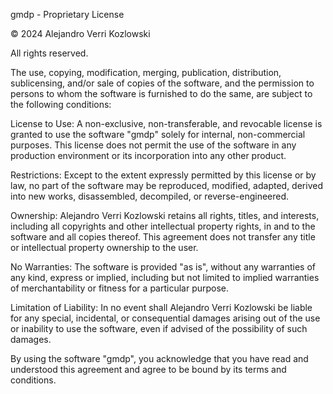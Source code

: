 gmdp - Proprietary License

© 2024 Alejandro Verri Kozlowski

All rights reserved.

The use, copying, modification, merging, publication, distribution, sublicensing, and/or sale of copies of the software, and the permission to persons to whom the software is furnished to do the same, are subject to the following conditions:

License to Use: A non-exclusive, non-transferable, and revocable license is granted to use the software "gmdp" solely for internal, non-commercial purposes. This license does not permit the use of the software in any production environment or its incorporation into any other product.

Restrictions: Except to the extent expressly permitted by this license or by law, no part of the software may be reproduced, modified, adapted, derived into new works, disassembled, decompiled, or reverse-engineered.

Ownership: Alejandro Verri Kozlowski retains all rights, titles, and interests, including all copyrights and other intellectual property rights, in and to the software and all copies thereof. This agreement does not transfer any title or intellectual property ownership to the user.

No Warranties: The software is provided "as is", without any warranties of any kind, express or implied, including but not limited to implied warranties of merchantability or fitness for a particular purpose.

Limitation of Liability: In no event shall Alejandro Verri Kozlowski be liable for any special, incidental, or consequential damages arising out of the use or inability to use the software, even if advised of the possibility of such damages.

By using the software "gmdp", you acknowledge that you have read and understood this agreement and agree to be bound by its terms and conditions.
